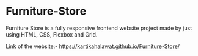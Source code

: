 # Furniture-Store
Furniture Store is a fully responsive frontend website project made by just using HTML, CSS, Flexbox and Grid.

Link of the website:- https://kartikahalawat.github.io/Furniture-Store/
